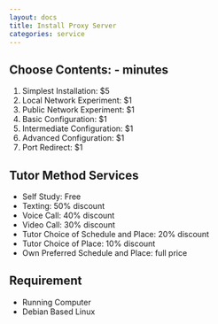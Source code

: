 ```yaml
---
layout: docs
title: Install Proxy Server
categories: service
---
```


## Choose Contents: - minutes

1.  Simplest Installation: $5
2.  Local Network Experiment: $1
3.  Public Network Experiment: $1
4.  Basic Configuration: $1
5.  Intermediate Configuration: $1
6.  Advanced Configuration: $1
7.  Port Redirect: $1

## Tutor Method Services

*   Self Study: Free
*   Texting: 50% discount
*   Voice Call: 40% discount
*   Video Call: 30% discount
*   Tutor Choice of Schedule and Place: 20% discount
*   Tutor Choice of Place: 10% discount
*   Own Preferred Schedule and Place: full price

## Requirement

*   Running Computer
*   Debian Based Linux